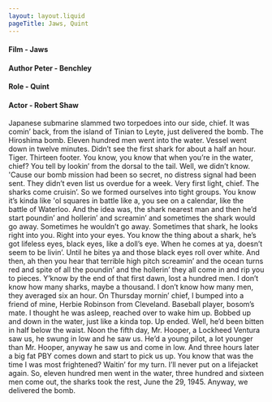```yaml
---
layout: layout.liquid
pageTitle: Jaws, Quint
---
```

#### Film - Jaws
#### Author Peter - Benchley
#### Role - Quint 
#### Actor - Robert Shaw

Japanese submarine slammed two torpedoes into our side, chief. It was comin’ back, from the island of Tinian to Leyte, just delivered the bomb. The Hiroshima bomb. Eleven hundred men went into the water. Vessel went down in twelve minutes. Didn’t see the first shark for about a half an hour. Tiger. Thirteen footer. You know, you know that when you’re in the water, chief? You tell by lookin’ from the dorsal to the tail. Well, we didn’t know. 'Cause our bomb mission had been so secret, no distress signal had been sent. They didn’t even list us overdue for a week. Very first light, chief. The sharks come cruisin’. So we formed ourselves into tight groups. You know it’s kinda like 'ol squares in battle like a, you see on a calendar, like the battle of Waterloo. And the idea was, the shark nearest man and then he’d start poundin’ and hollerin’ and screamin’ and sometimes the shark would go away. Sometimes he wouldn’t go away. Sometimes that shark, he looks right into you. Right into your eyes. You know the thing about a shark, he’s got lifeless eyes, black eyes, like a doll’s eye. When he comes at ya, doesn’t seem to be livin’. Until he bites ya and those black eyes roll over white. And then, ah then you hear that terrible high pitch screamin’ and the ocean turns red and spite of all the poundin’ and the hollerin’ they all come in and rip you to pieces. Y’know by the end of that first dawn, lost a hundred men. I don’t know how many sharks, maybe a thousand. I don’t know how many men, they averaged six an hour. On Thursday mornin’ chief, I bumped into a friend of mine, Herbie Robinson from Cleveland. Baseball player, bosom’s mate. I thought he was asleep, reached over to wake him up. Bobbed up and down in the water, just like a kinda top. Up ended. Well, he’d been bitten in half below the waist. Noon the fifth day, Mr. Hooper, a Lockheed Ventura saw us, he swung in low and he saw us. He’d a young pilot, a lot younger than Mr. Hooper, anyway he saw us and come in low. And three hours later a big fat PBY comes down and start to pick us up. You know that was the time I was most frightened? Waitin’ for my turn. I’ll never put on a lifejacket again. So, eleven hundred men went in the water, three hundred and sixteen men come out, the sharks took the rest, June the 29, 1945. Anyway, we delivered the bomb.